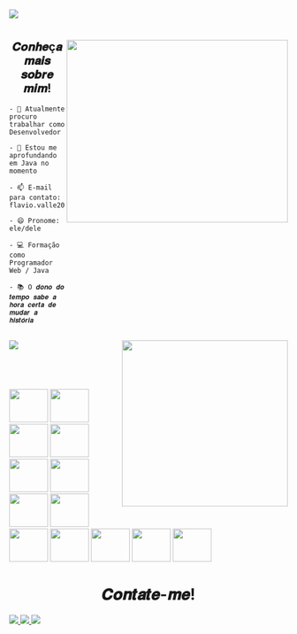 #
<div>
<img align="center" src="https://readme-typing-svg.herokuapp.com?color=%23189AB4&size=25&vCenter=true&multiline=true&height=100&lines=Ol%C3%A1%2C+bem+vindos+ao+meu+perfil!.+;Meu+nome+%C3%A9+Flavio+Valle.;Desenvolvedor+Web."/>
  
</div>

#

<div class="container">
  <img align="right" src="https://i.pinimg.com/originals/e4/26/70/e426702edf874b181aced1e2fa5c6cde.gif" width="400px" height="330px" />
  <h2 align="center"> 𝑪𝒐𝒏𝒉𝒆ç𝒂 𝒎𝒂𝒊𝒔 𝒔𝒐𝒃𝒓𝒆 𝒎𝒊𝒎! </h2>
  
<div class="lista">
  
    - 🔭 Atualmente procuro trabalhar como Desenvolvedor

    - 🌱 Estou me aprofundando em Java no momento

    - 📫 E-mail para contato: flavio.valle2006@gmail.com

    - 😄 Pronome: ele/dele
  
    - 💻 Formação como Programador Web / Java
   
    - 📚 O 𝒅𝒐𝒏𝒐 𝒅𝒐 𝒕𝒆𝒎𝒑𝒐 𝒔𝒂𝒃𝒆 𝒂 𝒉𝒐𝒓𝒂 𝒄𝒆𝒓𝒕𝒂 𝒅𝒆 𝒎𝒖𝒅𝒂𝒓 𝒂 𝒉𝒊𝒔𝒕𝒐́𝒓𝒊𝒂
   </div>
  
  ##
  
  <div class="status">
    
<img src="https://github-readme-stats.vercel.app/api?username=flavio-valle&theme=react&show_icons=true&locale=pt-br" />
<img align="right" src="https://github-readme-stats.vercel.app/api/top-langs/?username=flavio-valle&langs_count=4&locale=pt-br" width="300px"/>
    
  </div>
  
  ## <br>
  
  <div class="linguagens">
    
 <img src="https://cdn.jsdelivr.net/gh/devicons/devicon/icons/html5/html5-original-wordmark.svg" width="70px" height="60px"/> 
 <img src="https://cdn.jsdelivr.net/gh/devicons/devicon/icons/css3/css3-original-wordmark.svg" width="70px" height="60px" /> 
 <img src="https://cdn.jsdelivr.net/gh/devicons/devicon/icons/javascript/javascript-original.svg" width="70px" height="60px"/>
 <img src="https://cdn.jsdelivr.net/gh/devicons/devicon/icons/typescript/typescript-original.svg" width="70px" height="60px"/>
 <img src="https://cdn.jsdelivr.net/gh/devicons/devicon/icons/java/java-original-wordmark.svg"  width="70px" height="60px"/>
 <img src="https://cdn.jsdelivr.net/gh/devicons/devicon/icons/c/c-original.svg" width="70px" height="60px"/>
 <img src="https://cdn.jsdelivr.net/gh/devicons/devicon/icons/cplusplus/cplusplus-plain.svg" width="70px" height="60px"/>
 <img src="https://cdn.jsdelivr.net/gh/devicons/devicon/icons/python/python-original-wordmark.svg"width="70px" height="60px" />
 <img src="https://cdn.jsdelivr.net/gh/devicons/devicon/icons/react/react-original-wordmark.svg" width="70px" height="60px"/>
 <img src="https://cdn.jsdelivr.net/gh/devicons/devicon/icons/mysql/mysql-original-wordmark.svg" width="70px" height="60px"/>
 <img src="https://cdn.jsdelivr.net/gh/devicons/devicon/icons/nodejs/nodejs-original-wordmark.svg" width="70px" height="60px"/>
 <img src="https://cdn.jsdelivr.net/gh/devicons/devicon/icons/git/git-original-wordmark.svg" width="70px" height="60px"/>
 <img src="https://cdn.jsdelivr.net/gh/devicons/devicon/icons/jquery/jquery-plain-wordmark.svg" width="70px" height="60px"/>

  </div>
  
  <div class="badges">
    <h1 style="text-align:center;">𝑪𝒐𝒏𝒕𝒂𝒕𝒆-𝒎𝒆!</h1>
    <a href="https://www.linkedin.com/in/flavio-valle-da-cunha/"> <img src="https://img.shields.io/badge/LinkedIn-0077B5?style=for-the-badge&logo=linkedin&logoColor=white"/> </a>
    <a href="https://github.com/flavio-valle"> <img src="https://img.shields.io/badge/GitHub-100000?style=for-the-badge&logo=github&logoColor=white"/> </a>
    <a href=""> <img src="https://img.shields.io/badge/Discord-7289DA?style=for-the-badge&logo=discord&logoColor=white" /> </a>
    
  </div>
  
</div>
